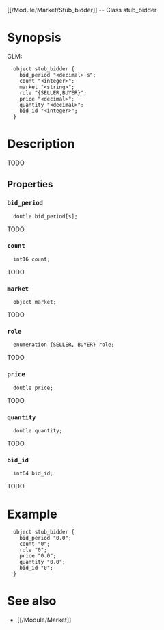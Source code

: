 [[/Module/Market/Stub_bidder]] -- Class stub_bidder

# Synopsis
GLM:
~~~
  object stub_bidder {
    bid_period "<decimal> s";
    count "<integer>";
    market "<string>";
    role "{SELLER,BUYER}";
    price "<decimal>";
    quantity "<decimal>";
    bid_id "<integer>";
  }
~~~

# Description

TODO

## Properties

### `bid_period`
~~~
  double bid_period[s];
~~~

TODO

### `count`
~~~
  int16 count;
~~~

TODO

### `market`
~~~
  object market;
~~~

TODO

### `role`
~~~
  enumeration {SELLER, BUYER} role;
~~~

TODO

### `price`
~~~
  double price;
~~~

TODO

### `quantity`
~~~
  double quantity;
~~~

TODO

### `bid_id`
~~~
  int64 bid_id;
~~~

TODO

# Example

~~~
  object stub_bidder {
    bid_period "0.0";
    count "0";
    role "0";
    price "0.0";
    quantity "0.0";
    bid_id "0";
  }
~~~

# See also
* [[/Module/Market]]

